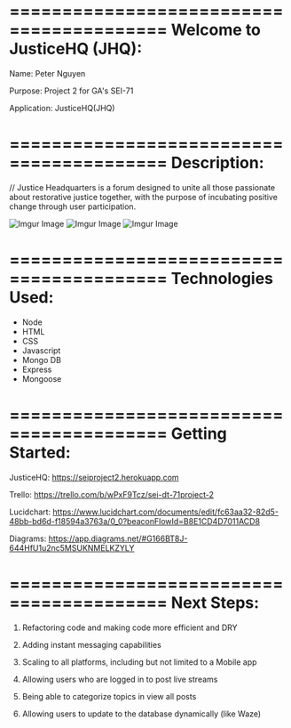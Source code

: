 =========================================
Welcome to JusticeHQ (JHQ):
=========================================

Name: Peter Nguyen 

Purpose: Project 2 for GA's SEI-71

Application: JusticeHQ(JHQ)

=========================================
Description:
=========================================

// Justice Headquarters is a forum designed to unite all those passionate about restorative justice together, with the purpose of incubating positive change through user participation.

![Imgur Image](https://imgur.com/oV4VUZz.png)
![Imgur Image](https://imgur.com/5qknFKo.png)
![Imgur Image](https://imgur.com/D2DpPlj.png)

=========================================
Technologies Used:
=========================================

- Node
- HTML
- CSS
- Javascript
- Mongo DB
- Express
- Mongoose

=========================================
Getting Started:
=========================================

JusticeHQ:
https://seiproject2.herokuapp.com

Trello:
https://trello.com/b/wPxF9Tcz/sei-dt-71project-2

Lucidchart:
https://www.lucidchart.com/documents/edit/fc63aa32-82d5-48bb-bd6d-f18594a3763a/0_0?beaconFlowId=B8E1CD4D7011ACD8

Diagrams:
https://app.diagrams.net/#G166BT8J-644HfU1u2nc5MSUKNMELKZYLY

=========================================
Next Steps:
=========================================

1. Refactoring code and making code more efficient and DRY

2. Adding instant messaging capabilities

3. Scaling to all platforms, including but not limited to a Mobile app

4. Allowing users who are logged in to post live streams

5. Being able to categorize topics in view all posts

6. Allowing users to update to the database dynamically (like Waze)
